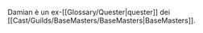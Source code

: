 Damian è un ex-[[Glossary/Quester|quester]] dei [[Cast/Guilds/BaseMasters/BaseMasters|BaseMasters]].